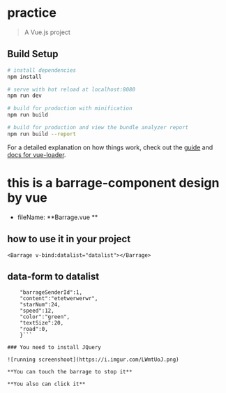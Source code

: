 # practice

> A Vue.js project

## Build Setup

``` bash
# install dependencies
npm install

# serve with hot reload at localhost:8080
npm run dev

# build for production with minification
npm run build

# build for production and view the bundle analyzer report
npm run build --report
```

For a detailed explanation on how things work, check out the [guide](http://vuejs-templates.github.io/webpack/) and [docs for vue-loader](http://vuejs.github.io/vue-loader).

# this is a barrage-component design by vue
+ fileName:  **Barrage.vue **

## how to use it in your project
   `<Barrage v-bind:datalist="datalist"></Barrage>`

## data-form to datalist
```{"barrageId":26,
	"barrageSenderId":1,
	"content":"etetwerwerwr",
	"starNum":24,
	"speed":12,
	"color":"green",
	"textSize":20,
	"road":0,
	}```

### You need to install JQuery

![running screenshoot](https://i.imgur.com/LWmtUoJ.png)

**You can touch the barrage to stop it**

**You also can click it**


